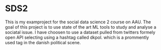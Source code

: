 # SDS2
This is my examproject for the social data science 2 course on AAU. The goal of this project is to use state of the art ML tools to study and analyse a sociatal issue. I have choosen to use a dataset pulled from twitters formely open API selecting using a hashtag called dkpol. which is a prommently used tag in the danish political scene. 